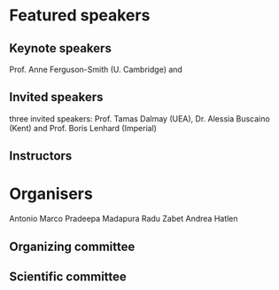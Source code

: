 # Featured speakers

## Keynote speakers
Prof. Anne Ferguson-Smith (U. 
Cambridge) and

## Invited speakers
 three invited speakers: Prof. Tamas Dalmay (UEA), Dr. 
Alessia Buscaino (Kent) and Prof. Boris Lenhard (Imperial)

## Instructors


# Organisers

Antonio Marco
Pradeepa Madapura
Radu Zabet
Andrea Hatlen

## Organizing committee


## Scientific committee

